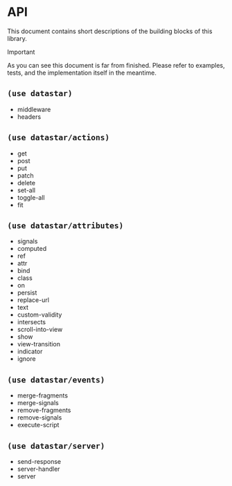 # API

This document contains short descriptions of the building blocks of this library.

> [!IMPORTANT]
>
> As you can see this document is far from finished. Please refer to examples, tests, and the implementation itself in the meantime.

## `(use datastar)`

- middleware
- headers

## `(use datastar/actions)`

- get
- post
- put
- patch
- delete
- set-all
- toggle-all
- fit

## `(use datastar/attributes)`

- signals
- computed
- ref
- attr
- bind
- class
- on
- persist
- replace-url
- text
- custom-validity
- intersects
- scroll-into-view
- show
- view-transition
- indicator
- ignore

## `(use datastar/events)`

- merge-fragments
- merge-signals
- remove-fragments
- remove-signals
- execute-script

## `(use datastar/server)`

- send-response
- server-handler
- server
